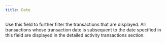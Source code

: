 ```yaml
---
title: Date
---
```



Use this field to further filter the transactions that are displayed. All transactions whose transaction date is subsequent to the date specified in this field are displayed in the detailed activity transactions section.
